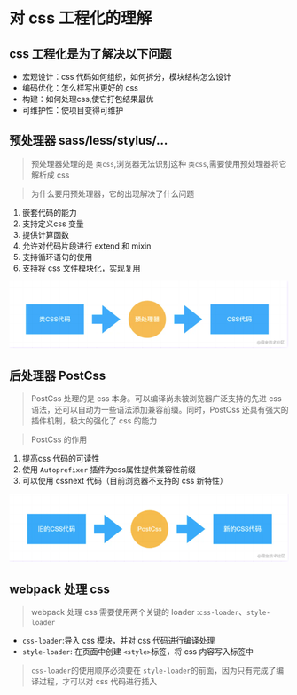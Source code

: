 # 对 css 工程化的理解

## css 工程化是为了解决以下问题

  * 宏观设计：css 代码如何组织，如何拆分，模块结构怎么设计
  * 编码优化：怎么样写出更好的 css
  * 构建：如何处理css,使它打包结果最优
  * 可维护性：使项目变得可维护

## 预处理器 sass/less/stylus/...

> 预处理器处理的是 `类css`,浏览器无法识别这种 `类css`,需要使用预处理器将它解析成 css

> 为什么要用预处理器，它的出现解决了什么问题

  1. 嵌套代码的能力
  2. 支持定义css 变量
  3. 提供计算函数
  4. 允许对代码片段进行 extend 和 mixin
  5. 支持循环语句的使用
  6. 支持将 css 文件模块化，实现复用

![预处理器处理css](/images/CSS/预处理器处理css.png)

## 后处理器 PostCss

> PostCss 处理的是 css 本身。可以编译尚未被浏览器广泛支持的先进 css 语法，还可以自动为一些语法添加兼容前缀。同时，PostCss 还具有强大的插件机制，极大的强化了 css 的能力

> PostCss 的作用

  1. 提高css 代码的可读性
  2. 使用 `Autoprefixer` 插件为css属性提供兼容性前缀
  3. 可以使用 cssnext 代码（目前浏览器不支持的 css 新特性）

![后处理器处理css](/images/CSS/后处理器处理css.png)

## webpack 处理 css

> webpack 处理 css 需要使用两个关键的 loader :`css-loader`、`style-loader`

  * `css-loader`:导入 css 模块，并对 css 代码进行编译处理
  * `style-loader`: 在页面中创建 `<style>`标签，将 css 内容写入标签中

> `css-loader`的使用顺序必须要在 `style-loader`的前面，因为只有完成了编译过程，才可以对 css 代码进行插入
